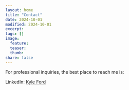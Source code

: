 ```yaml
---
layout: home
title: "Contact"
date: 2024-10-01
modified: 2024-10-01
excerpt:
tags: []
image:
  feature:
  teaser:
  thumb:
share: false
---
```

For professional inquiries, the best place to reach me is:

LinkedIn: [Kyle Ford](https://www.linkedin.com/in/kylemford/)

